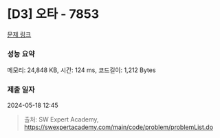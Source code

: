 # [D3] 오타 - 7853 

[문제 링크](https://swexpertacademy.com/main/code/problem/problemDetail.do?contestProbId=AWttUKkq5hQDFASy) 

### 성능 요약

메모리: 24,848 KB, 시간: 124 ms, 코드길이: 1,212 Bytes

### 제출 일자

2024-05-18 12:45



> 출처: SW Expert Academy, https://swexpertacademy.com/main/code/problem/problemList.do